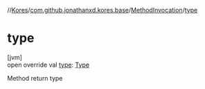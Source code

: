 //[Kores](../../../index.md)/[com.github.jonathanxd.kores.base](../index.md)/[MethodInvocation](index.md)/[type](type.md)

# type

[jvm]\
open override val [type](type.md): [Type](https://docs.oracle.com/javase/8/docs/api/java/lang/reflect/Type.html)

Method return type
